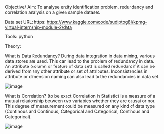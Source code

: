 Objective/ Aim: To analyse entity identification problem, redundancy and correlation analysis on a given sample dataset.

Data set URL: https: https://www.kaggle.com/code/sudiptog81/kpmg-virtual-internship-module-2/data

Tools: python

Theory:

What is Data Redundancy?
During data integration in data mining, various data stores are used. This can lead to the problem of redundancy in data. An attribute (column or feature of data set) 
is called redundant if it can be derived from any other attribute or set of attributes. Inconsistencies in attribute or dimension naming can also lead to the 
redundancies in data set.

![image](https://user-images.githubusercontent.com/80147820/172335849-687baf8c-5bad-48d6-8265-284e7189775d.png)



What is Correlation?
(to be exact Correlation in Statistic) is a measure of a mutual relationship between two variables whether they are causal or not. This degree of measurement
could be measured on any kind of data type (Continous and Continous, Categorical and Categorical, Continous and Categorical).
 
![image](https://user-images.githubusercontent.com/80147820/172335940-faded44d-4e30-40a6-b97d-318d1481b910.png)
 
